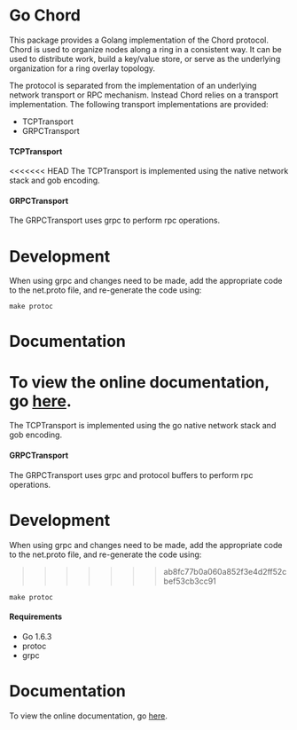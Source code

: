 # Go Chord
This package provides a Golang implementation of the Chord protocol.
Chord is used to organize nodes along a ring in a consistent way. It can be
used to distribute work, build a key/value store, or serve as the underlying
organization for a ring overlay topology.

The protocol is separated from the implementation of an underlying network
transport or RPC mechanism. Instead Chord relies on a transport implementation.
The following transport implementations are provided:

- TCPTransport
- GRPCTransport

#### TCPTransport
<<<<<<< HEAD
The TCPTransport is implemented using the native network stack and gob encoding.

#### GRPCTransport
The GRPCTransport uses grpc to perform rpc operations.

# Development
When using grpc and changes need to be made, add the appropriate code to the net.proto file, 
and re-generate the code using:

	make protoc

# Documentation
To view the online documentation, go [here](http://godoc.org/github.com/euforia/go-chord).
=======
The TCPTransport is implemented using the go native network stack and gob encoding.

#### GRPCTransport
The GRPCTransport uses grpc and protocol buffers to perform rpc operations.

# Development
When using grpc and changes need to be made, add the appropriate code to the net.proto file,
and re-generate the code using:
>>>>>>> ab8fc77b0a060a852f3e4d2ff52cbef53cb3cc91

	make protoc

#### Requirements

- Go 1.6.3
- protoc
- grpc

# Documentation
To view the online documentation, go [here](http://godoc.org/github.com/euforia/go-chord).
